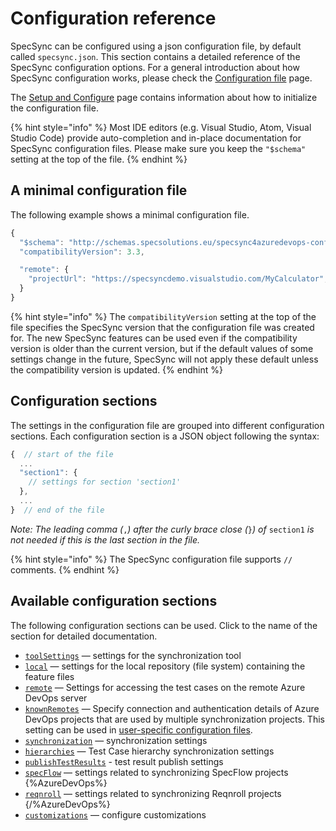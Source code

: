 # Configuration reference

SpecSync can be configured using a json configuration file, by default called `specsync.json`. This section contains a detailed reference of the SpecSync configuration options. For a general introduction about how SpecSync configuration works, please check the [Configuration file](../../features/general-features/configuration-file.md) page. 

The [Setup and Configure](../../installation/setup-and-configure.md) page contains information about how to initialize the configuration file.

{% hint style="info" %}
Most IDE editors \(e.g. Visual Studio, Atom, Visual Studio Code\) provide auto-completion and in-place documentation for SpecSync configuration files. Please make sure you keep the `"$schema"` setting at the top of the file.
{% endhint %}

## A minimal configuration file

The following example shows a minimal configuration file.

```javascript
{
  "$schema": "http://schemas.specsolutions.eu/specsync4azuredevops-config-latest.json",
  "compatibilityVersion": 3.3,

  "remote": {
    "projectUrl": "https://specsyncdemo.visualstudio.com/MyCalculator",
  }
}
```


{% hint style="info" %}
The `compatibilityVersion` setting at the top of the file specifies the SpecSync version that the configuration file was created for. The new SpecSync features can be used even if the compatibility version is older than the current version, but if the default values of some settings change in the future, SpecSync will not apply these default unless the compatibility version is updated.
{% endhint %}

## Configuration sections

The settings in the configuration file are grouped into different configuration sections. Each configuration section is a JSON object following the syntax:

```javascript
{  // start of the file
  ...
  "section1": {
    // settings for section 'section1' 
  },
  ...  
}  // end of the file
```

_Note: The leading comma \(_`,`_\) after the curly brace close \(_`}`_\) of_ `section1` _is not needed if this is the last section in the file._

{% hint style="info" %}
The SpecSync configuration file supports `//` comments.
{% endhint %}

## Available configuration sections

The following configuration sections can be used. Click to the name of the section for detailed documentation.

* [`toolSettings`](configuration-toolsettings.md) — settings for the synchronization tool
* [`local`](configuration-local.md) — settings for the local repository \(file system\) containing the feature files
* [`remote`](configuration-remote.md) — Settings for accessing the test cases on the remote Azure DevOps server
* [`knownRemotes`](configuration-knownRemotes.md) — Specify connection and authentication details of Azure DevOps projects that are used by multiple synchronization projects. This setting can be used in [user-specific configuration files](../../features/general-features/hierarchical-configuration-files.md).
* [`synchronization`](configuration-synchronization/) — synchronization settings
* [`hierarchies`](configuration-hierarchies.md) — Test Case hierarchy synchronization settings
* [`publishTestResults`](configuration-publishtestresults.md) - test result publish settings
* [`specFlow`](configuration-specflow.md) — settings related to synchronizing SpecFlow projects
{%AzureDevOps%}
* [`reqnroll`](configuration-reqnroll.md) — settings related to synchronizing Reqnroll projects
{/%AzureDevOps%}
* [`customizations`](configuration-customizations.md) — configure customizations


